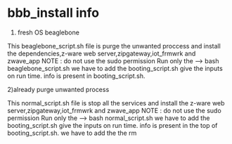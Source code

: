 # bbb_install info

1) fresh OS beaglebone

This beaglebone_script.sh file is purge the unwanted proccess and install the dependencies,z-ware web server,zipgateway,iot_frmwrk and zwave_app
NOTE : do not use the sudo permission
Run only the --> bash beaglebone_script.sh <iotfrmwrok executable name> <zwave app executable name>
we have to add the booting_script.sh give the inputs on run time. info is present in booting_script.sh.


2)already purge unwanted process

This normal_script.sh file is stop all the services and install the z-ware web server,zipgateway,iot_frmwrk and zwave_app
NOTE : do not use the sudo permission
Run only the --> bash normal_script.sh <iotfrmwrok executable name> <zwave app executable name>
we have to add the booting_script.sh give the inputs on run time. info is present in the top of booting_script.sh.
we have to add the the rm
